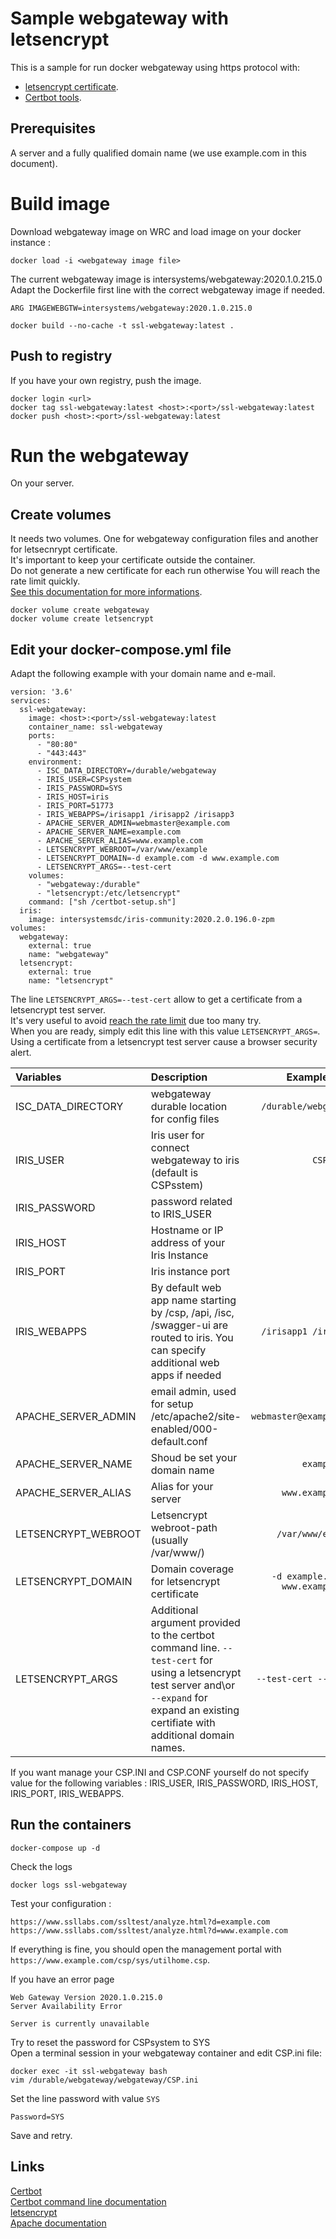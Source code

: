 # Sample webgateway with letsencrypt

This is a sample for run docker webgateway using https protocol with:  

* [letsencrypt certificate](https://letsencrypt.org/).  
* [Certbot tools](https://certbot.eff.org/).    


## Prerequisites

A server and a fully qualified domain name (we use example.com in this document).  

# Build image

Download webgateway image on WRC and load image on your docker instance : 

```
docker load -i <webgateway image file>
```

The current webgateway image is intersystems/webgateway:2020.1.0.215.0  
Adapt the Dockerfile first line with the correct webgateway image if needed. 

```
ARG IMAGEWEBGTW=intersystems/webgateway:2020.1.0.215.0
```


```
docker build --no-cache -t ssl-webgateway:latest .
```

## Push to registry

If you have your own registry, push the image.  

```
docker login <url>
docker tag ssl-webgateway:latest <host>:<port>/ssl-webgateway:latest
docker push <host>:<port>/ssl-webgateway:latest
```

# Run the webgateway

On your server.  

## Create volumes

It needs two volumes.  One for webgateway configuration files and another for letsecnrypt certificate.  
It's important to keep your certificate outside the container.  
Do not generate a new certificate for each run otherwise You will reach the rate limit quickly.  
[See this documentation for more informations](https://letsencrypt.org/docs/rate-limits/).  

```
docker volume create webgateway
docker volume create letsencrypt
```

## Edit your docker-compose.yml file

Adapt the following example with your domain name and e-mail.

```
version: '3.6'
services:
  ssl-webgateway:
    image: <host>:<port>/ssl-webgateway:latest
    container_name: ssl-webgateway
    ports: 
      - "80:80"
      - "443:443"
    environment:
      - ISC_DATA_DIRECTORY=/durable/webgateway
      - IRIS_USER=CSPsystem
      - IRIS_PASSWORD=SYS
      - IRIS_HOST=iris
      - IRIS_PORT=51773
      - IRIS_WEBAPPS=/irisapp1 /irisapp2 /irisapp3
      - APACHE_SERVER_ADMIN=webmaster@example.com
      - APACHE_SERVER_NAME=example.com
      - APACHE_SERVER_ALIAS=www.example.com
      - LETSENCRYPT_WEBROOT=/var/www/example
      - LETSENCRYPT_DOMAIN=-d example.com -d www.example.com
      - LETSENCRYPT_ARGS=--test-cert
    volumes:
      - "webgateway:/durable"
      - "letsencrypt:/etc/letsencrypt"
    command: ["sh /certbot-setup.sh"]
  iris:
    image: intersystemsdc/iris-community:2020.2.0.196.0-zpm
volumes:
  webgateway:
    external: true
    name: "webgateway"
  letsencrypt:
    external: true
    name: "letsencrypt"
```

The line  `LETSENCRYPT_ARGS=--test-cert` allow to get a certificate from a letsencrypt test server.  
It's very useful to avoid [reach the rate limit](https://letsencrypt.org/docs/rate-limits/) due too many try.  
When you are ready, simply edit this line with this value `LETSENCRYPT_ARGS=`.  
Using a certificate from a letsencrypt test server cause a browser security alert.  


| Variables | Description | Example Value | 
|:--|:--|--:|
| ISC_DATA_DIRECTORY | webgateway durable location for config files | ``/durable/webgateway`` |
| IRIS_USER | Iris user for connect webgateway to iris (default is CSPsstem) | ``CSPsystem`` |
| IRIS_PASSWORD | password related to IRIS_USER | ``SYS`` |
| IRIS_HOST | Hostname or IP address of your Iris Instance | ``iris`` |
| IRIS_PORT | Iris instance port | ``51773`` |
| IRIS_WEBAPPS | By default web app name starting by /csp, /api, /isc, /swagger-ui are routed to iris. You can specify additional web apps if needed | ``/irisapp1 /irisapp2`` |
| APACHE_SERVER_ADMIN | email admin, used for setup /etc/apache2/site-enabled/000-default.conf | ``webmaster@example.com`` |
| APACHE_SERVER_NAME | Shoud be set your domain name | ``example.com`` |
| APACHE_SERVER_ALIAS | Alias for your server | ``www.example.com`` |
| LETSENCRYPT_WEBROOT | Letsencrypt webroot-path (usually /var/www/<domain name>) | ``/var/www/example`` |
| LETSENCRYPT_DOMAIN | Domain coverage for letsencrypt certificate | ``-d example.com -d www.example.com`` |
| LETSENCRYPT_ARGS | Additional argument provided to the certbot command line.  ``--test-cert`` for using a letsencrypt test server and\or ``--expand`` for expand an existing certifiate with additional domain names.   | ``--test-cert --expand`` |

If you want manage your CSP.INI and CSP.CONF yourself do not specify value for the following variables : IRIS_USER, IRIS_PASSWORD, IRIS_HOST, IRIS_PORT, IRIS_WEBAPPS.  

## Run the containers

```
docker-compose up -d
```

Check the logs  

```
docker logs ssl-webgateway
```

Test your configuration : 
```
https://www.ssllabs.com/ssltest/analyze.html?d=example.com
https://www.ssllabs.com/ssltest/analyze.html?d=www.example.com
```

If everything is fine, you should open the management portal with `https://www.example.com/csp/sys/utilhome.csp`.


If you have an error page
```
Web Gateway Version 2020.1.0.215.0
Server Availability Error

Server is currently unavailable 
```

Try to reset the password for CSPsystem to SYS  
Open a terminal session in your webgateway container and edit CSP.ini file:  

```
docker exec -it ssl-webgateway bash
vim /durable/webgateway/webgateway/CSP.ini
```

Set the line password with value `SYS`  
```
Password=SYS
```
Save and retry.  

## Links

[Certbot](https://certbot.eff.org/)  
[Certbot command line documentation](https://certbot.eff.org/docs/using.html#apache)  
[letsencrypt](https://letsencrypt.org/)  
[Apache documentation](https://httpd.apache.org/docs/current/)
